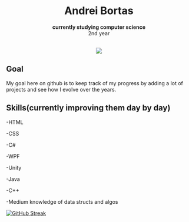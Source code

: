 
<h1 align="center">Andrei Bortas</h1>
<p align="center"><strong>currently studying computer science</strong>
<br>2nd year</p>
<br/>
<div align="center"><img src="https://media.giphy.com/media/3oFzmkkwfOGlzZ0gxi/giphy.gif"></img></div>


<h2>Goal</h2>

My goal here on github is to keep track of my progress by adding a lot of projects and see how I evolve over the years.

<h2>Skills(currently improving them day by day)</h2>

-HTML

-CSS

-C#

-WPF

-Unity

-Java

-C++

-Medium knowledge of data structs and algos

[![GitHub Streak](https://github-readme-streak-stats.herokuapp.com/?user=celtic01)](https://git.io/streak-stats)
